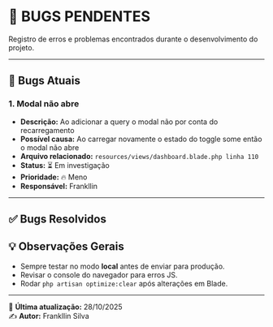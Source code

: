 # 🐞 BUGS PENDENTES

Registro de erros e problemas encontrados durante o desenvolvimento do projeto.

---

## 🚧 **Bugs Atuais**

### 1. Modal não abre
- **Descrição:** Ao adicionar a query o modal não por conta do recarregamento  
- **Possível causa:** Ao carregar novamente o estado do toggle some então o modal não abre
- **Arquivo relacionado:** `resources/views/dashboard.blade.php linha 110`  
- **Status:** ⏳ Em investigação  
- **Prioridade:** 🔥 Meno
- **Responsável:** Frankllin  

---


## ✅ **Bugs Resolvidos**


## 💡 **Observações Gerais**
- Sempre testar no modo **local** antes de enviar para produção.  
- Revisar o console do navegador para erros JS.  
- Rodar `php artisan optimize:clear` após alterações em Blade.  

---

📅 **Última atualização:** 28/10/2025  
✍️ **Autor:** Frankllin Silva
